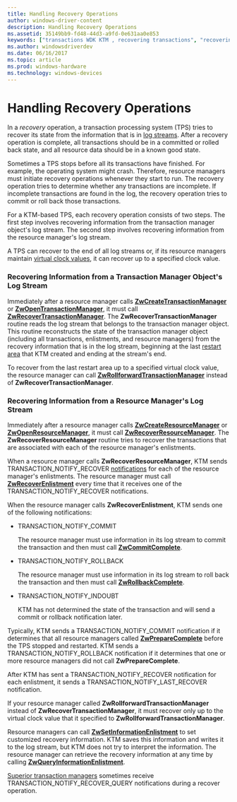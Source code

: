 ```yaml
---
title: Handling Recovery Operations
author: windows-driver-content
description: Handling Recovery Operations
ms.assetid: 35149bb9-fd48-44d3-a9fd-0e631aa0e853
keywords: ["transactions WDK KTM , recovering transactions", "recovering transactions WDK KTM", "transaction processing systems WDK KTM , recovering transactions", "TPS WDK KTM , recovering transactions", "log streams WDK KTM , recovering transactions", "virtual clock values WDK KTM , recovering transactions"]
ms.author: windowsdriverdev
ms.date: 06/16/2017
ms.topic: article
ms.prod: windows-hardware
ms.technology: windows-devices
---
```


# Handling Recovery Operations


In a *recovery* operation, a transaction processing system (TPS) tries to recover its state from the information that is in [log streams](using-log-streams-with-ktm.md). After a recovery operation is complete, all transactions should be in a committed or rolled back state, and all resource data should be in a known good state.

Sometimes a TPS stops before all its transactions have finished. For example, the operating system might crash. Therefore, resource managers must initiate recovery operations whenever they start to run. The recovery operation tries to determine whether any transactions are incomplete. If incomplete transactions are found in the log, the recovery operation tries to commit or roll back those transactions.

For a KTM-based TPS, each recovery operation consists of two steps. The first step involves recovering information from the transaction manager object's log stream. The second step involves recovering information from the resource manager's log stream.

A TPS can recover to the end of all log streams or, if its resource managers maintain [virtual clock values](using-virtual-clock-values.md), it can recover up to a specified clock value.

### Recovering Information from a Transaction Manager Object's Log Stream

Immediately after a resource manager calls [**ZwCreateTransactionManager**](https://msdn.microsoft.com/library/windows/hardware/ff566430) or [**ZwOpenTransactionManager**](https://msdn.microsoft.com/library/windows/hardware/ff567035), it must call [**ZwRecoverTransactionManager**](https://msdn.microsoft.com/library/windows/hardware/ff567079). The **ZwRecoverTransactionManager** routine reads the log stream that belongs to the transaction manager object. This routine reconstructs the state of the transaction manager object (including all transactions, enlistments, and resource managers) from the recovery information that is in the log stream, beginning at the last [restart area](reading-restart-records-from-a-clfs-stream.md) that KTM created and ending at the stream's end.

To recover from the last restart area up to a specified virtual clock value, the resource manager can call [**ZwRollforwardTransactionManager**](https://msdn.microsoft.com/library/windows/hardware/ff567089) instead of **ZwRecoverTransactionManager**.

### Recovering Information from a Resource Manager's Log Stream

Immediately after a resource manager calls [**ZwCreateResourceManager**](https://msdn.microsoft.com/library/windows/hardware/ff566427) or [**ZwOpenResourceManager**](https://msdn.microsoft.com/library/windows/hardware/ff567026), it must call [**ZwRecoverResourceManager**](https://msdn.microsoft.com/library/windows/hardware/ff567078). The **ZwRecoverResourceManager** routine tries to recover the transactions that are associated with each of the resource manager's enlistments.

When a resource manager calls **ZwRecoverResourceManager**, KTM sends TRANSACTION\_NOTIFY\_RECOVER [notifications](transaction-notifications.md) for each of the resource manager's enlistments. The resource manager must call [**ZwRecoverEnlistment**](https://msdn.microsoft.com/library/windows/hardware/ff567075) every time that it receives one of the TRANSACTION\_NOTIFY\_RECOVER notifications.

When the resource manager calls **ZwRecoverEnlistment**, KTM sends one of the following notifications:

-   TRANSACTION\_NOTIFY\_COMMIT

    The resource manager must use information in its log stream to commit the transaction and then must call [**ZwCommitComplete**](https://msdn.microsoft.com/library/windows/hardware/ff566418).

-   TRANSACTION\_NOTIFY\_ROLLBACK

    The resource manager must use information in its log stream to roll back the transaction and then must call [**ZwRollbackComplete**](https://msdn.microsoft.com/library/windows/hardware/ff567081).

-   TRANSACTION\_NOTIFY\_INDOUBT

    KTM has not determined the state of the transaction and will send a commit or rollback notification later.

Typically, KTM sends a TRANSACTION\_NOTIFY\_COMMIT notification if it determines that all resource managers called [**ZwPrepareComplete**](https://msdn.microsoft.com/library/windows/hardware/ff567037) before the TPS stopped and restarted. KTM sends a TRANSACTION\_NOTIFY\_ROLLBACK notification if it determines that one or more resource managers did not call **ZwPrepareComplete**.

After KTM has sent a TRANSACTION\_NOTIFY\_RECOVER notification for each enlistment, it sends a TRANSACTION\_NOTIFY\_LAST\_RECOVER notification.

If your resource manager called **ZwRollforwardTransactionManager** instead of **ZwRecoverTransactionManager**, it must recover only up to the virtual clock value that it specified to **ZwRollforwardTransactionManager**.

Resource managers can call [**ZwSetInformationEnlistment**](https://msdn.microsoft.com/library/windows/hardware/ff567094) to set customized recovery information. KTM saves this information and writes it to the log stream, but KTM does not try to interpret the information. The resource manager can retrieve the recovery information at any time by calling [**ZwQueryInformationEnlistment**](https://msdn.microsoft.com/library/windows/hardware/ff567051).

[Superior transaction managers](creating-a-superior-transaction-manager.md) sometimes receive TRANSACTION\_NOTIFY\_RECOVER\_QUERY notifications during a recover operation.

 

 




